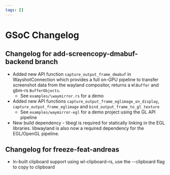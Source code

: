 ```yaml
---
tags: []
---
```

# GSoC Changelog   
   
## Changelog for add-screencopy-dmabuf-backend branch   
   
- Added new API function `capture_output_frame_dmabuf` in WayshotConnection which provides a full on-GPU pipeline to transfer screenshot data from the wayland compositor, returns a `WlBuffer` and gbm-rs `BufferObjects`.   
	- See `examples/\waymirror.rs` for a demo   
- Added new API functions `capture_output_frame_eglimage_on_display`, `capture_output_frame_eglimage` and `bind_output_frame_to_gl_texture`   
	- See `examples/waymirror-egl` for a demo project using the GL API pipeline   
- New build dependency - libegl is required for statically linking in the EGL libraries. libwayland is also now a required dependency for the EGL/OpenGL pipeline.    
   
## Changelog for freeze-feat-andreas   
   
- In-built clipboard support using wl-clipboard-rs, use the --clipboard flag to copy to clipboard
